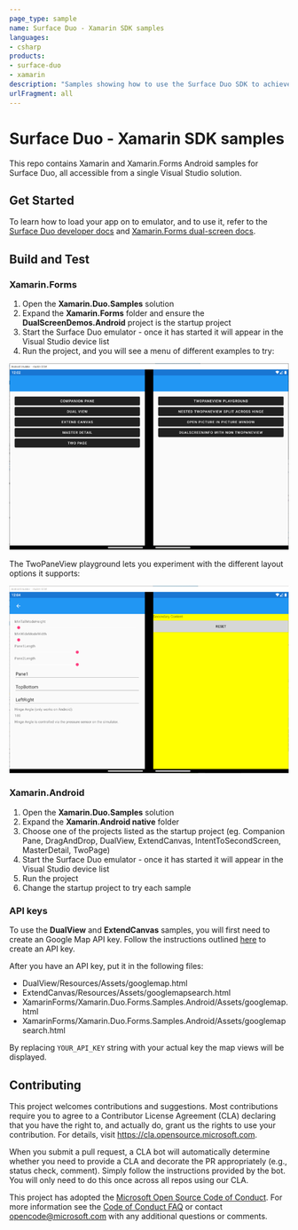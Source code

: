 ```yaml
---
page_type: sample
name: Surface Duo - Xamarin SDK samples
languages:
- csharp
products:
- surface-duo
- xamarin
description: "Samples showing how to use the Surface Duo SDK to achieve dual-screen user interface patterns using Xamarin and Xamarin.Forms."
urlFragment: all
---
```

# Surface Duo - Xamarin SDK samples

This repo contains Xamarin and Xamarin.Forms Android samples for Surface Duo, all accessible from a single Visual Studio solution.

## Get Started

To learn how to load your app on to emulator, and to use it, refer to the [Surface Duo developer docs](https://docs.microsoft.com/dual-screen) and [Xamarin.Forms dual-screen docs](https://docs.microsoft.com/xamarin/xamarin-forms/app-fundamentals/dual-screen/).

## Build and Test

### Xamarin.Forms

1. Open the **Xamarin.Duo.Samples** solution
2. Expand the **Xamarin.Forms** folder and ensure the **DualScreenDemos.Android** project is the startup project
3. Start the Surface Duo emulator - once it has started it will appear in the Visual Studio device list
4. Run the project, and you will see a menu of different examples to try:

  ![Menu of Xamarin.Forms dual-screen demos](Screenshots/xamarin-forms-menu.png)

The TwoPaneView playground lets you experiment with the different layout options it supports:

  ![Menu of Xamarin.Forms TwoPaneView control playground](Screenshots/xamarin-forms-twopaneview.png)

### Xamarin.Android

1. Open the **Xamarin.Duo.Samples** solution
2. Expand the **Xamarin.Android native** folder 
3. Choose one of the projects listed as the startup project (eg. Companion Pane, DragAndDrop, DualView, ExtendCanvas, IntentToSecondScreen, MasterDetail, TwoPage)
4. Start the Surface Duo emulator - once it has started it will appear in the Visual Studio device list
5. Run the project
6. Change the startup project to try each sample

### API keys

To use the **DualView** and **ExtendCanvas** samples, you will first need to create an Google Map API key. Follow the instructions outlined [here](https://developers.google.com/maps/documentation/javascript/get-api-key) to create an API key.

After you have an API key, put it in the following files:

- DualView/Resources/Assets/googlemap.html
- ExtendCanvas/Resources/Assets/googlemapsearch.html
- XamarinForms/Xamarin.Duo.Forms.Samples.Android/Assets/googlemap.html
- XamarinForms/Xamarin.Duo.Forms.Samples.Android/Assets/googlemapsearch.html

By replacing `YOUR_API_KEY` string with your actual key the map views will be displayed.

## Contributing

This project welcomes contributions and suggestions.  Most contributions require you to agree to a
Contributor License Agreement (CLA) declaring that you have the right to, and actually do, grant us
the rights to use your contribution. For details, visit https://cla.opensource.microsoft.com.

When you submit a pull request, a CLA bot will automatically determine whether you need to provide
a CLA and decorate the PR appropriately (e.g., status check, comment). Simply follow the instructions
provided by the bot. You will only need to do this once across all repos using our CLA.

This project has adopted the [Microsoft Open Source Code of Conduct](https://opensource.microsoft.com/codeofconduct/).
For more information see the [Code of Conduct FAQ](https://opensource.microsoft.com/codeofconduct/faq/) or
contact [opencode@microsoft.com](mailto:opencode@microsoft.com) with any additional questions or comments.

